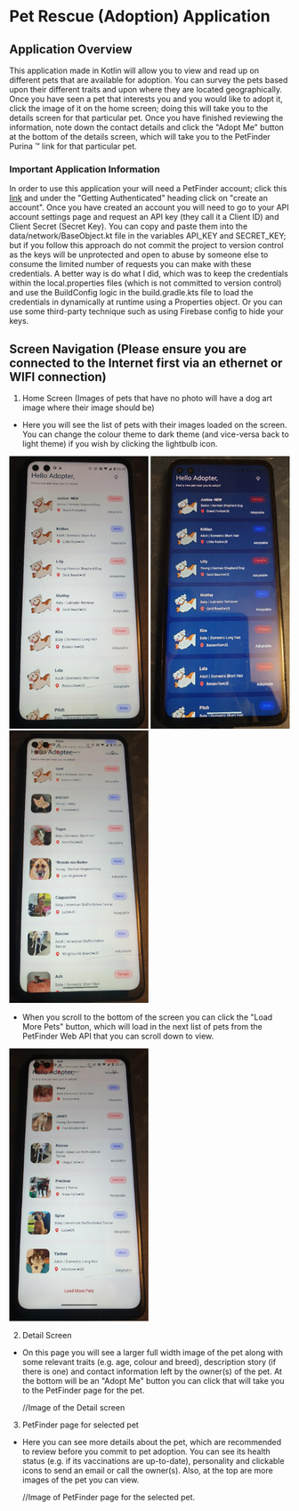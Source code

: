 # Pet Rescue (Adoption) Application

## Application Overview

 This application made in Kotlin will allow you to view and read up on different pets that are available for adoption. You can survey the pets based upon their different traits and upon where they are located geographically. Once you have seen a pet that interests you and you would like to adopt it, click the image of it on the home screen; doing this will take you to the details screen for that particular pet. Once you have finished reviewing the information, note down the contact details and click the "Adopt Me" button at the bottom of the details screen, which will take you to the PetFinder Purina :tm: link for that particular pet.

### Important Application Information

  In order to use this application your will need a PetFinder account; click this [link](https://www.petfinder.com/developers/v2/docs/) and under the "Getting Authenticated" heading click on "create an account".
  Once you have created an account you will need to go to your API account settings page and request an API key (they call it a Client ID) and Client Secret (Secret Key). You can copy and paste them into the 
  data/network/BaseObject.kt file in the variables API_KEY and SECRET_KEY; but if you follow this approach do not commit the project to version control as the keys will be unprotected and open to abuse by someone else to consume the limited number of requests you can make with these credentials. A better way is do what I did, which was to keep the credentials within the local.properties files (which is not committed to version control) and use the BuildConfig logic in the build.gradle.kts file to load the credentials in dynamically at runtime using a Properties object. Or you can use some third-party technique such as using Firebase config to hide your keys.

## Screen Navigation (Please ensure you are connected to the Internet first via an ethernet or WIFI connection)

   1. Home Screen (Images of pets that have no photo will have a dog art image where their image should be)

   * Here you will see the list of pets with their images loaded on the screen. You can change the colour theme to dark theme (and vice-versa back to light theme) if you wish by clicking the lightbulb icon.

   <img src="https://github.com/MBANS8A1/PetRescueApp/blob/ec4e91d83cca41af1bddb5e33b8156de4e456a42/app/src/main/res/drawable/petrescue_image1.png" alt="Home screen (light)" width ="250" height="490" >

   <img src="https://github.com/MBANS8A1/PetRescueApp/blob/ec4e91d83cca41af1bddb5e33b8156de4e456a42/app/src/main/res/drawable/petrescue_image2.png" alt="Home screen (light)" width ="250" height="490" >

   <img src="https://github.com/MBANS8A1/PetRescueApp/blob/ec4e91d83cca41af1bddb5e33b8156de4e456a42/app/src/main/res/drawable/petrescue_image3.png" alt="Home screen with pictures" width ="250" height="490" >

   * When you scroll to the bottom of the screen you can click the "Load More Pets" button, which will load in the next list of pets from the PetFinder Web API that you can scroll down to view.

   <img src="https://github.com/MBANS8A1/PetRescueApp/blob/ec4e91d83cca41af1bddb5e33b8156de4e456a42/app/src/main/res/drawable/petrescue_image4.png" alt="Home screen (light)" width ="250" height="490" >

   2. Detail Screen

   * On this page you will see a larger full width image of the pet along with some relevant traits (e.g. age, colour and breed), description story (if there is one) and contact information left by the owner(s) of the pet. At the bottom will be an "Adopt Me" button you can click that will take you to the PetFinder page for the pet.

     //Image of the Detail screen


   3. PetFinder page for selected pet

   * Here you can see more details about the pet, which are recommended to review before you commit to pet adoption. You can see its health status (e.g. if its vaccinations are up-to-date), personality and clickable icons to send an email or call the owner(s). Also, at the top are more images of the pet you can view.

     //Image of PetFinder page for the selected pet.
